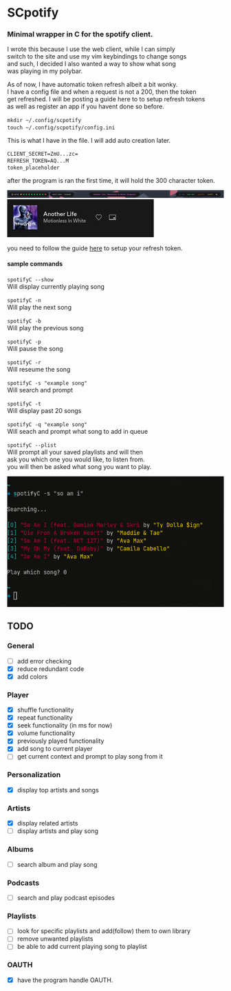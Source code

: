 # SCpotify

### Minimal wrapper in C for the spotify client. 

I wrote this because I use the web client, while I can simply  
switch to the site and use my vim keybindings to change songs  
and such, I decided I also wanted a way to show what song  
was playing in my polybar.  

As of now, I have automatic token refresh albeit a bit wonky.  
I have a config file and when a request is not a 200, then the token  
get refreshed. I will be posting a guide here to to setup refresh tokens  
as well as register an app if you havent done so before.  

`mkdir ~/.config/scpotify`  
`touch ~/.config/scpotify/config.ini`

This is what I have in the file. 
I will add auto creation later.

```
CLIENT_SECRET=ZmU...zc=
REFRESH_TOKEN=AQ...M
token_placeholder
```

after the program is ran the first time, it will hold the 300 character token.

![sample 1](samples/2021-07-15_18-34.png)
![sample 2](samples/2021-07-15_18-34_1.png)

you need to follow the guide [here](https://developer.spotify.com/documentation/general/guides/authorization-guide/) to setup your refresh token.

#### sample commands
`spotifyC --show`  
Will display currently playing song  

`spotifyC -n`  
Will play the next song  

`spotifyC -b`  
Will play the previous song  

`spotifyC -p`  
Will pause the song  

`spotifyC -r`  
Will reseume the song  
  
`spotifyC -s "example song"`  
Will search and prompt  

`spotifyC -t`  
Will display past 20 songs  

`spotifyC -q "example song"`  
Will seach and prompt what song to add in queue  

`spotifyC --plist`  
Will prompt all your saved playlists and will then  
ask you which one you would like, to listen from.  
you will then be asked what song you want to play.  

![sample 3](samples/2021-07-26_17-34.png)

## TODO

### General
- [ ] add error checking  
- [X] reduce redundant code
- [X] add colors

### Player
- [X] shuffle functionality
- [X] repeat functionality
- [X] seek functionality (in ms for now)
- [X] volume functionality
- [X] previously played functionality
- [X] add song to current player  
- [ ] get current context and prompt to play song from it

### Personalization
- [X] display top artists and songs

### Artists
- [X] display related artists 
- [ ] display artists and play song

### Albums
- [ ] search album and play song

### Podcasts  
- [ ] search and play podcast episodes  

### Playlists  
- [ ] look for specific playlists and add(follow) them to own library
- [ ] remove unwanted playlists  
- [ ] be able to add current playing song to playlist  

### OAUTH  
- [X] have the program handle OAUTH.
